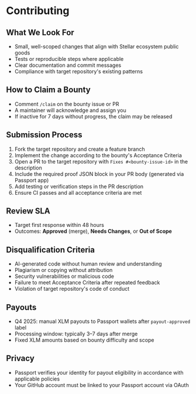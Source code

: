 # Contributing

## What We Look For

- Small, well-scoped changes that align with Stellar ecosystem public goods
- Tests or reproducible steps where applicable
- Clear documentation and commit messages
- Compliance with target repository's existing patterns

## How to Claim a Bounty

- Comment `/claim` on the bounty issue or PR
- A maintainer will acknowledge and assign you
- If inactive for 7 days without progress, the claim may be released

## Submission Process

1. Fork the target repository and create a feature branch
2. Implement the change according to the bounty's Acceptance Criteria
3. Open a PR to the target repository with `Fixes #<bounty-issue-id>` in the description
4. Include the required proof JSON block in your PR body (generated via Passport app)
5. Add testing or verification steps in the PR description
6. Ensure CI passes and all acceptance criteria are met

## Review SLA

- Target first response within 48 hours
- Outcomes: **Approved** (merge), **Needs Changes**, or **Out of Scope**

## Disqualification Criteria

- AI-generated code without human review and understanding
- Plagiarism or copying without attribution
- Security vulnerabilities or malicious code
- Failure to meet Acceptance Criteria after repeated feedback
- Violation of target repository's code of conduct

## Payouts

- Q4 2025: manual XLM payouts to Passport wallets after `payout-approved` label
- Processing window: typically 3–7 days after merge
- Fixed XLM amounts based on bounty difficulty and scope

## Privacy

- Passport verifies your identity for payout eligibility in accordance with applicable policies
- Your GitHub account must be linked to your Passport account via OAuth
